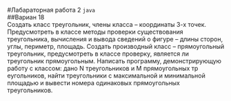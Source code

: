 #Лабараторная работа 2 `java`  
##Вариан 18  
Создать класс треугольник, члены класса – координаты 3-х точек. Предусмотреть в классе методы проверки существования треугольника, вычисления и вывода сведений о фигуре – длины сторон, углы, периметр, площадь. Создать производный класс – прямоугольный треугольник, предусмотреть в классе проверку, является ли треугольник прямоугольным. Написать программу, демонстрирующую работу с классом: дано N треугольников и M прямоугольных тр
еугольников, найти треугольники с максимальной и минимальной площадью и вывести номера одинаковых прямоугольных треугольников.
